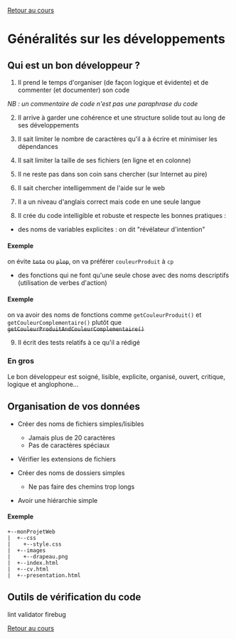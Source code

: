 [Retour au cours](../cours.md)

# Généralités sur les développements

## Qui est un bon développeur ?

1. Il prend le temps d'organiser (de façon logique et évidente) et de commenter (et documenter) son code

_NB : un commentaire de code n'est pas une paraphrase du code_

2. Il arrive à garder une cohérence et une structure solide tout au long de ses développements

3. Il sait limiter le nombre de caractères qu'il a à écrire et minimiser les dépendances

4. Il sait limiter la taille de ses fichiers (en ligne et en colonne)

5. Il ne reste pas dans son coin sans chercher (sur Internet au pire)

6. Il sait chercher intelligemment de l'aide sur le web

7. Il a un niveau d'anglais correct mais code en une seule langue

8. Il crée du code intelligible et robuste et respecte les bonnes pratiques :

- des noms de variables explicites : on dit "révélateur d'intention"

#### Exemple

on évite ~~`toto`~~ ou ~~`plop`~~, on va préférer `couleurProduit` à `cp`

- des fonctions qui ne font qu'une seule chose avec des noms descriptifs (utilisation de verbes d'action)

#### Exemple

on va avoir des noms de fonctions comme `getCouleurProduit()` et `getCouleurComplementaire()` plutôt que ~~`getCouleurProduitAndCouleurComplementaire()`~~

9. Il écrit des tests relatifs à ce qu'il a rédigé

### En gros

Le bon développeur est soigné, lisible, explicite, organisé, ouvert, critique, logique et anglophone...

## Organisation de vos données

- Créer des noms de fichiers simples/lisibles
  * Jamais plus de 20 caractères
  * Pas de caractères spéciaux

- Vérifier les extensions de fichiers

- Créer des noms de dossiers simples
  * Ne pas faire des chemins trop longs

- Avoir une hiérarchie simple

#### Exemple

```
+--monProjetWeb
|  +--css
|    +--style.css
|  +--images
|    +--drapeau.png
|  +--index.html
|  +--cv.html
|  +--presentation.html
```

## Outils de vérification du code

lint
validator
firebug

[Retour au cours](../cours.md)
